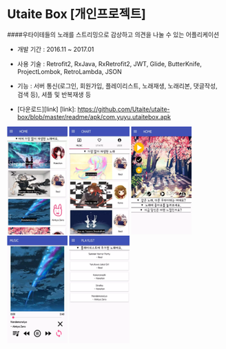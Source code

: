 Utaite Box [개인프로젝트]
=
####우타이테들의 노래를 스트리밍으로 감상하고 의견을 나눌 수 있는 어플리케이션

- 개발 기간 : 2016.11 ~ 2017.01

- 사용 기술 : Retrofit2, RxJava, RxRetrofit2, JWT, Glide, ButterKnife, ProjectLombok, RetroLambda, JSON

- 기능 : 서버 통신(로그인, 회원가입, 플레이리스트, 노래재생, 노래리본, 댓글작성, 검색 등), 셔플 및 반복재생 등

- [다운로드][link]
[link]: https://github.com/Utaite/utaite-box/blob/master/readme/apk/com.yuyu.utaitebox.apk


<img width="140" height="250" src="/readme/image/utaite-box-1.png"/>
<img width="140" height="250" src="/readme/image/utaite-box-2.png"/>
<img width="140" height="250" src="/readme/image/utaite-box-3.png"/>
<img width="140" height="250" src="/readme/image/utaite-box-4.png"/>
<img width="140" height="250" src="/readme/image/utaite-box-5.png"/>
